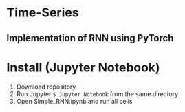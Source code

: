 # Time-Series
## Implementation of RNN using PyTorch

# Install (Jupyter Notebook)    
1) Download repository
2) Run Jupyter `$ Jupyter Notebook` from the same directory
3) Open Simple_RNN.ipynb and run all cells
